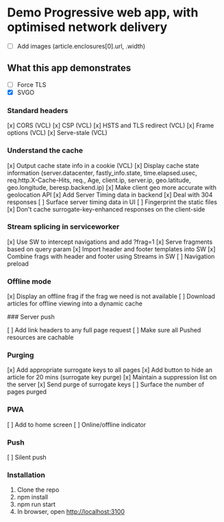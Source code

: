 # Demo Progressive web app, with optimised network delivery

- [ ] Add images (article.enclosures[0].url, .width)

## What this app demonstrates

- [ ] Force TLS
- [x] SVGO

### Standard headers

[x] CORS (VCL)
[x] CSP (VCL)
[x] HSTS and TLS redirect (VCL)
[x] Frame options (VCL)
[x] Serve-stale (VCL)

### Understand the cache

[x] Output cache state info in a cookie (VCL)
[x] Display cache state information (server.datacenter, fastly_info.state, time.elapsed.usec, req.http.X-Cache-Hits, req., Age, client.ip, server.ip, geo.latitude, geo.longitude, beresp.backend.ip)
[x] Make client geo more accurate with geolocation API
[x] Add Server Timing data in backend
[x] Deal with 304 responses
[ ] Surface server timing data in UI
[ ] Fingerprint the static files
[x] Don't cache surrogate-key-enhanced responses on the client-side

### Stream splicing in serviceworker

[x] Use SW to intercept navigations and add ?frag=1
[x] Serve fragments based on query param
[x] Import header and footer templates into SW
[x] Combine frags with header and footer using Streams in SW
[ ] Navigation preload

### Offline mode

[x] Display an offline frag if the frag we need is not available
[ ] Download articles for offline viewing into a dynamic cache

### Server push

[ ] Add link headers to any full page request
[ ] Make sure all Pushed resources are cachable

### Purging

[x] Add appropriate surrogate keys to all pages
[x] Add button to hide an article for 20 mins (surrogate key purge)
[x] Maintain a suppression list on the server
[x] Send purge of surrogate keys
[ ] Surface the number of pages purged

### PWA

[ ] Add to home screen
[ ] Online/offline indicator

### Push

[ ] Silent push


### Installation

1. Clone the repo
2. npm install
3. npm run start
4. In browser, open [http://localhost:3100](http://localhost:3100)
